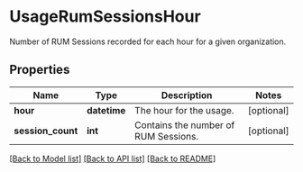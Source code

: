 # UsageRumSessionsHour

Number of RUM Sessions recorded for each hour for a given organization.
## Properties
Name | Type | Description | Notes
------------ | ------------- | ------------- | -------------
**hour** | **datetime** | The hour for the usage. | [optional] 
**session_count** | **int** | Contains the number of RUM Sessions. | [optional] 

[[Back to Model list]](README.md#documentation-for-models) [[Back to API list]](README.md#documentation-for-api-endpoints) [[Back to README]](README.md)


